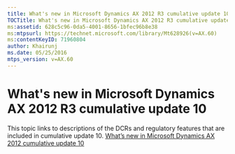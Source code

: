 ```yaml
---
title: What's new in Microsoft Dynamics AX 2012 R3 cumulative update 10
TOCTitle: What's new in Microsoft Dynamics AX 2012 R3 cumulative update 10
ms:assetid: 628c5c96-0da5-4001-8656-1bfec96b8e38
ms:mtpsurl: https://technet.microsoft.com/library/Mt628926(v=AX.60)
ms:contentKeyID: 71960804
author: Khairunj
ms.date: 05/25/2016
mtps_version: v=AX.60
---
```


# What's new in Microsoft Dynamics AX 2012 R3 cumulative update 10 


This topic links to descriptions of the DCRs and regulatory features that are included in cumulative update 10. [What’s new in Microsoft Dynamics AX 2012 cumulative update 10](https://go.microsoft.com/fwlink/?linkid=708723)

  


